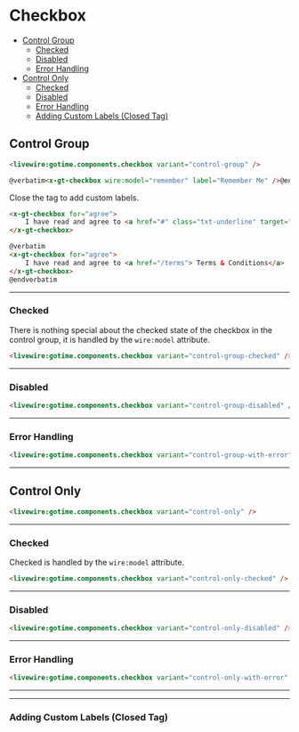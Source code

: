 # Checkbox

- [Control Group](#control-group)
    - [Checked](#checked)
    - [Disabled](#disabled)
    - [Error Handling](#error-handling)
- [Control Only](#control-only)
    - [Checked](#checked-1)
    - [Disabled](#disabled-1)
    - [Error Handling](#error-handling-1)
    - [Adding Custom Labels (Closed Tag)](#adding-custom-labels-closed-tag)




## Control Group

```html +parse
<livewire:gotime.components.checkbox variant="control-group" />
```

```html +torchlight-blade
@verbatim<x-gt-checkbox wire:model="remember" label="Remember Me" />@endverbatim
```

Close the tag to add custom labels.
```html +parse
<x-gt-checkbox for="agree">
    I have read and agree to <a href="#" class="txt-underline" target="_blank">&nbsp;Terms & Conditions</a>
</x-gt-checkbox>
```

```html +torchlight-blade
@verbatim
<x-gt-checkbox for="agree">
    I have read and agree to <a href="/terms"> Terms & Conditions</a>
</x-gt-checkbox>
@endverbatim
```

---

### Checked

There is nothing special about the checked state of the checkbox in the control
group, it is handled by the `wire:model` attribute.

```html +parse
<livewire:gotime.components.checkbox variant="control-group-checked" />
```

---

### Disabled

```html +parse
<livewire:gotime.components.checkbox variant="control-group-disabled" />
```

---

### Error Handling

```html +parse
<livewire:gotime.components.checkbox variant="control-group-with-error" />
```

---


## Control Only

```html +parse
<livewire:gotime.components.checkbox variant="control-only" />
```

---

### Checked

Checked is handled by the `wire:model` attribute.

```html +parse
<livewire:gotime.components.checkbox variant="control-only-checked" />
```

---

### Disabled

```html +parse
<livewire:gotime.components.checkbox variant="control-only-disabled" />
```

---

### Error Handling

```html +parse
<livewire:gotime.components.checkbox variant="control-only-with-error" />
```

---

---

### Adding Custom Labels (Closed Tag)



